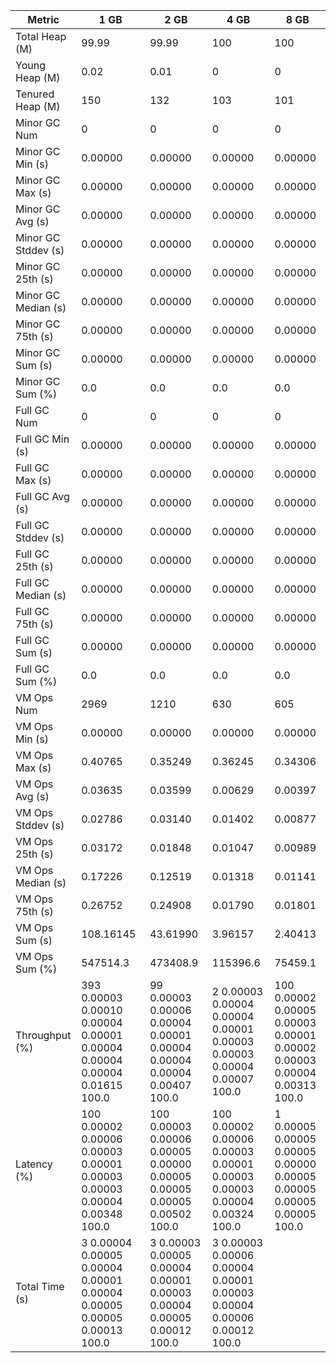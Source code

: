 | Metric | 1 GB | 2 GB | 4 GB | 8 GB |
|------|----|----|----|----|
| Total Heap (M) | 99.99 | 99.99 | 100 | 100 |
| Young Heap (M) | 0.02 | 0.01 | 0 | 0 |
| Tenured Heap (M) | 150 | 132 | 103 | 101 |
| Minor GC Num | 0 | 0 | 0 | 0 |
| Minor GC Min (s) | 0.00000 | 0.00000 | 0.00000 | 0.00000 |
| Minor GC Max (s) | 0.00000 | 0.00000 | 0.00000 | 0.00000 |
| Minor GC Avg (s) | 0.00000 | 0.00000 | 0.00000 | 0.00000 |
| Minor GC Stddev (s) | 0.00000 | 0.00000 | 0.00000 | 0.00000 |
| Minor GC 25th (s) | 0.00000 | 0.00000 | 0.00000 | 0.00000 |
| Minor GC Median (s) | 0.00000 | 0.00000 | 0.00000 | 0.00000 |
| Minor GC 75th (s) | 0.00000 | 0.00000 | 0.00000 | 0.00000 |
| Minor GC Sum (s) | 0.00000 | 0.00000 | 0.00000 | 0.00000 |
| Minor GC Sum (%) | 0.0 | 0.0 | 0.0 | 0.0 |
| Full GC Num | 0 | 0 | 0 | 0 |
| Full GC Min (s) | 0.00000 | 0.00000 | 0.00000 | 0.00000 |
| Full GC Max (s) | 0.00000 | 0.00000 | 0.00000 | 0.00000 |
| Full GC Avg (s) | 0.00000 | 0.00000 | 0.00000 | 0.00000 |
| Full GC Stddev (s) | 0.00000 | 0.00000 | 0.00000 | 0.00000 |
| Full GC 25th (s) | 0.00000 | 0.00000 | 0.00000 | 0.00000 |
| Full GC Median (s) | 0.00000 | 0.00000 | 0.00000 | 0.00000 |
| Full GC 75th (s) | 0.00000 | 0.00000 | 0.00000 | 0.00000 |
| Full GC Sum (s) | 0.00000 | 0.00000 | 0.00000 | 0.00000 |
| Full GC Sum (%) | 0.0 | 0.0 | 0.0 | 0.0 |
| VM Ops Num | 2969 | 1210 | 630 | 605 |
| VM Ops Min (s) | 0.00000 | 0.00000 | 0.00000 | 0.00000 |
| VM Ops Max (s) | 0.40765 | 0.35249 | 0.36245 | 0.34306 |
| VM Ops Avg (s) | 0.03635 | 0.03599 | 0.00629 | 0.00397 |
| VM Ops Stddev (s) | 0.02786 | 0.03140 | 0.01402 | 0.00877 |
| VM Ops 25th (s) | 0.03172 | 0.01848 | 0.01047 | 0.00989 |
| VM Ops Median (s) | 0.17226 | 0.12519 | 0.01318 | 0.01141 |
| VM Ops 75th (s) | 0.26752 | 0.24908 | 0.01790 | 0.01801 |
| VM Ops Sum (s) | 108.16145 | 43.61990 | 3.96157 | 2.40413 |
| VM Ops Sum (%) | 547514.3 | 473408.9 | 115396.6 | 75459.1 |
| Throughput (%) | 393	0.00003	0.00010	0.00004	0.00001	0.00004	0.00004	0.00004	0.01615	100.0 | 99	0.00003	0.00006	0.00004	0.00001	0.00004	0.00004	0.00004	0.00407	100.0 | 2	0.00003	0.00004	0.00004	0.00001	0.00003	0.00003	0.00004	0.00007	100.0 | 100	0.00002	0.00005	0.00003	0.00001	0.00002	0.00003	0.00004	0.00313	100.0 |
| Latency (%) | 100	0.00002	0.00006	0.00003	0.00001	0.00003	0.00003	0.00004	0.00348	100.0 | 100	0.00003	0.00006	0.00005	0.00000	0.00005	0.00005	0.00005	0.00502	100.0 | 100	0.00002	0.00006	0.00003	0.00001	0.00003	0.00003	0.00004	0.00324	100.0 | 1	0.00005	0.00005	0.00005	0.00000	0.00005	0.00005	0.00005	0.00005	100.0 |
| Total Time (s) | 3	0.00004	0.00005	0.00004	0.00001	0.00004	0.00005	0.00005	0.00013	100.0 | 3	0.00003	0.00005	0.00004	0.00001	0.00003	0.00004	0.00005	0.00012	100.0 | 3	0.00003	0.00006	0.00004	0.00001	0.00003	0.00004	0.00006	0.00012	100.0 |  |
